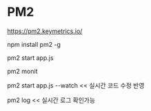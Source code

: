 # PM2

https://pm2.keymetrics.io/

npm install pm2 -g

pm2 start app.js

pm2 monit

pm2 start app.js --watch << 실시간 코드 수정 반영

pm2 log << 실시간 로그 확인가능
